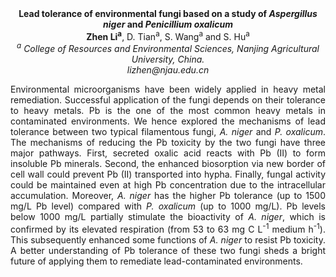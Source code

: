 <center><strong>Lead tolerance of environmental fungi based on a study of <i>Aspergillus
niger</i> and <i>Penicillium oxalicum</i></strong>

<center><strong>Zhen Li<sup>a</sup></strong>, D. Tian<sup>a</sup>, S. Wang<sup>a</sup> and S. Hu<sup>a</sup>

<center><i><sup>a</sup> College of Resources and Environmental Sciences, Nanjing
Agricultural University, China.</i>

<center><i>lizhen@njau.edu.cn</i>

<p style="text-align:justify">Environmental microorganisms have been widely applied in heavy metal
remediation. Successful application of the fungi depends on their
tolerance to heavy metals. Pb is the one of the most common heavy metals
in contaminated environments. We hence explored the mechanisms of lead
tolerance between two typical filamentous fungi, <i>A. niger</i> and <i>P.
oxalicum</i>. The mechanisms of reducing the Pb toxicity by the two fungi
have three major pathways. First, secreted oxalic acid reacts with Pb
(II) to form insoluble Pb minerals. Second, the enhanced biosorption via
new border of cell wall could prevent Pb (II) transported into hypha.
Finally, fungal activity could be maintained even at high Pb
concentration due to the intracellular accumulation. Moreover, <i>A.
niger</i> has the higher Pb tolerance (up to 1500 mg/L Pb level) compared
with <i>P. oxalicum</i> (up to 1000 mg/L). Pb levels below 1000 mg/L
partially stimulate the bioactivity of <i>A. niger</i>, which is confirmed by
its elevated respiration (from 53 to 63 mg C L<sup>-1</sup> medium h<sup>-1</sup>). This
subsequently enhanced some functions of <i>A. niger</i> to resist Pb
toxicity. A better understanding of Pb tolerance of these two fungi
sheds a bright future of applying them to remediate lead-contaminated
environments.
